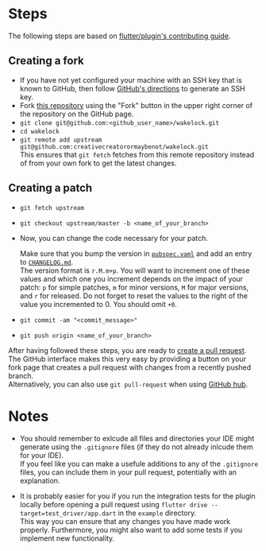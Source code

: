 # Steps

The following steps are based on [flutter/plugin's contributing guide](https://github.com/flutter/plugins/blob/2ea66626c245a4373a6e07706ab2e7d471e25bd6/CONTRIBUTING.md).

## Creating a fork

 * If you have not yet configured your machine with an SSH key that is known to GitHub, then follow [GitHub's directions](https://help.github.com/articles/generating-ssh-keys/) to generate an SSH key.
 * Fork [this repository](https://github.com/creativecreatorormaybenot/wakelock/new) using the "Fork" button in the upper right corner of the repository on the GitHub page.
 * `git clone git@github.com:<github_user_name>/wakelock.git`
 * `cd wakelock`
 * `git remote add upstream git@github.com:creativecreatorormaybenot/wakelock.git`  
   This ensures that `git fetch` fetches from this remote repository instead of from your own fork to get the latest changes.
   
## Creating a patch

 * `git fetch upstream`
 * `git checkout upstream/master -b <name_of_your_branch>`
 * Now, you can change the code necessary for your patch.
 
   Make sure that you bump the version in [`pubspec.yaml`](https://github.com/creativecreatorormaybenot/wakelock/blob/master/pubspec.yaml) and add an entry to [`CHANGELOG.md`](https://github.com/creativecreatorormaybenot/wakelock/blob/master/CHANGELOG.md).  
   The version format is `r.M.m+p`. You will want to increment one of these values and which one you increment depends on the impact of your patch: `p` for simple patches, `m` for minor versions, `M` for major versions, and `r` for released. Do not forget to reset the values to the right of the value you incremented to 0. You should omit `+0`.
 * `git commit -am "<commit_message>"`
 * `git push origin <name_of_your_branch>`

After having followed these steps, you are ready to [create a pull request](https://help.github.com/en/articles/creating-a-pull-request-from-a-fork).  
The GitHub interface makes this very easy by providing a button on your fork page that creates a pull request with changes from a recently pushed branch.  
Alternatively, you can also use `git pull-request` when using [GitHub hub](https://hub.github.com/).

# Notes

 * You should remember to exlcude all files and directories your IDE might generate using the `.gitignore` files (if they do not already inlcude them for your IDE).  
   If you feel like you can make a usefule additions to any of the `.gitignore` files, you can include them in your pull request, potentially with an explanation.

 * It is probably easier for you if you run the integration tests for the plugin locally before opening a pull request using `flutter drive --target=test_driver/app.dart` in the `example` directory.  
   This way you can ensure that any changes you have made work properly. Furthermore, you might also want to add some tests if you implement new functionality.
